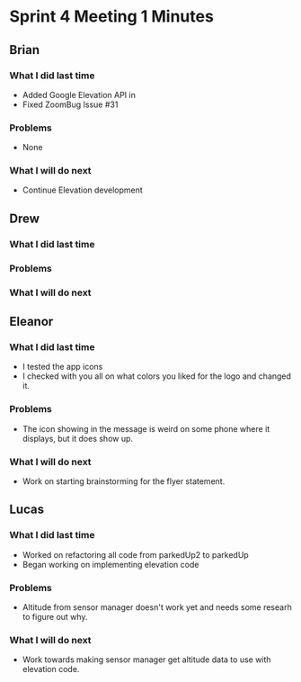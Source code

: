 # Sprint 4 Meeting 1 Minutes
## Brian
### What I did last time
* Added Google Elevation API in
* Fixed ZoomBug Issue #31
### Problems
* None
### What I will do next
* Continue Elevation development
## Drew
### What I did last time
### Problems
### What I will do next
## Eleanor
### What I did last time
* I tested the app icons
* I checked with you all on what colors you liked for the logo and changed it.
### Problems
* The icon showing in the message is weird on some phone where it displays, but it does show up.
### What I will do next
* Work on starting brainstorming for the flyer statement.
## Lucas
### What I did last time
* Worked on refactoring all code from parkedUp2 to parkedUp
* Began working on implementing elevation code
### Problems
* Altitude from sensor manager doesn't work yet and needs some researh to figure out why.
### What I will do next
* Work towards making sensor manager get altitude data to use with elevation code.
